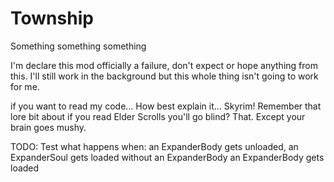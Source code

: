 # Township


Something something something

I'm declare this mod officially a failure, don't expect or hope anything from this.
I'll still work in the background but this whole thing isn't going to work for me.

if you want to read my code...
How best explain it...
Skyrim!
Remember that lore bit about if you read Elder Scrolls you'll go blind?
That.
Except your brain goes mushy.


TODO:
	Test what happens when:
	an ExpanderBody gets unloaded,
	an ExpanderSoul gets loaded without an ExpanderBody
	an ExpanderBody gets loaded
